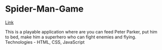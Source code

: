 # Spider-Man-Game

[Link](https://vzaporozky.github.io/Spider-Man-Game/)

This is a playable application where are you can feed Peter Parker, put him to bed, make him a superhero who can fight enemies and flying.
Technologies - HTML, CSS, JavaScript
